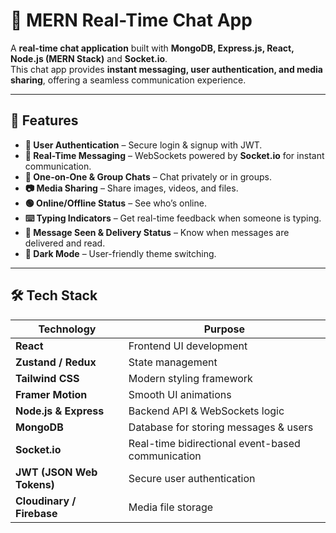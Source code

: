 # 💬 MERN Real-Time Chat App  

A **real-time chat application** built with **MongoDB, Express.js, React, Node.js (MERN Stack)** and **Socket.io**.  
This chat app provides **instant messaging, user authentication, and media sharing**, offering a seamless communication experience.

---

## 🚀 Features  
- **📝 User Authentication** – Secure login & signup with JWT.  
- **💬 Real-Time Messaging** – WebSockets powered by **Socket.io** for instant communication.  
- **👥 One-on-One & Group Chats** – Chat privately or in groups.  
- **📷 Media Sharing** – Share images, videos, and files.  
- **🟢 Online/Offline Status** – See who’s online.  
- **⌨️ Typing Indicators** – Get real-time feedback when someone is typing.  
- **📌 Message Seen & Delivery Status** – Know when messages are delivered and read.  
- **🌙 Dark Mode** – User-friendly theme switching.  

---

## 🛠 Tech Stack  
| Technology  | Purpose |
|-------------|---------|
| **React** | Frontend UI development |
| **Zustand / Redux** | State management |
| **Tailwind CSS** | Modern styling framework |
| **Framer Motion** | Smooth UI animations |
| **Node.js & Express** | Backend API & WebSockets logic |
| **MongoDB** | Database for storing messages & users |
| **Socket.io** | Real-time bidirectional event-based communication |
| **JWT (JSON Web Tokens)** | Secure user authentication |
| **Cloudinary / Firebase** | Media file storage |

